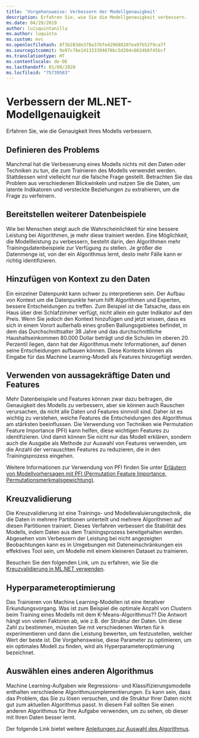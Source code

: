```yaml
---
title: 'Vorgehensweise: Verbessern der Modellgenauigkeit'
description: Erfahren Sie, wie Sie die Modellgenauigkeit verbessern.
ms.date: 04/29/2019
author: luisquintanilla
ms.author: luquinta
ms.custom: mvc
ms.openlocfilehash: 8f3b283de378a37bfe429688207ea9fb52f9ca7f
ms.sourcegitcommit: 9a97c76e141333394676bc5d264c6624b6f45bcf
ms.translationtype: HT
ms.contentlocale: de-DE
ms.lasthandoff: 01/08/2020
ms.locfileid: "75739583"
---
```

# <a name="improve-mlnet-model-accuracy"></a>Verbessern der ML.NET-Modellgenauigkeit

Erfahren Sie, wie die Genauigkeit Ihres Modells verbessern.

## <a name="reframe-the-problem"></a>Definieren des Problems

Manchmal hat die Verbesserung eines Modells nichts mit den Daten oder Techniken zu tun, die zum Trainieren des Modells verwendet werden. Stattdessen wird vielleicht nur die falsche Frage gestellt. Betrachten Sie das Problem aus verschiedenen Blickwinkeln und nutzen Sie die Daten, um latente Indikatoren und versteckte Beziehungen zu extrahieren, um die Frage zu verfeinern.

## <a name="provide-more-data-samples"></a>Bereitstellen weiterer Datenbeispiele

Wie bei Menschen steigt auch die Wahrscheinlichkeit für eine bessere Leistung bei Algorithmen, je mehr diese trainiert werden. Eine Möglichkeit, die Modellleistung zu verbessern, besteht darin, den Algorithmen mehr Trainingsdatenbeispiele zur Verfügung zu stellen. Je größer die Datenmenge ist, von der ein Algorithmus lernt, desto mehr Fälle kann er richtig identifizieren.

## <a name="add-context-to-the-data"></a>Hinzufügen von Kontext zu den Daten

Ein einzelner Datenpunkt kann schwer zu interpretieren sein. Der Aufbau von Kontext um die Datenpunkte herum hilft Algorithmen und Experten, bessere Entscheidungen zu treffen. Zum Beispiel ist die Tatsache, dass ein Haus über drei Schlafzimmer verfügt, nicht allein ein guter Indikator auf den Preis. Wenn Sie jedoch den Kontext hinzufügen und jetzt wissen, dass es sich in einem Vorort außerhalb eines großen Ballungsgebietes befindet, in dem das Durchschnittsalter 38 Jahre und das durchschnittliche Haushaltseinkommen 80.000 Dollar beträgt und die Schulen im oberen 20. Perzentil liegen, dann hat der Algorithmus mehr Informationen, auf denen seine Entscheidungen aufbauen können. Diese Kontexte können als Eingabe für das Machine Learning-Modell als Features hinzugefügt werden.

## <a name="use-meaningful-data-and-features"></a>Verwenden von aussagekräftige Daten und Features

Mehr Datenbeispiele und Features können zwar dazu beitragen, die Genauigkeit des Modells zu verbessern, aber sie können auch Rauschen verursachen, da nicht alle Daten und Features sinnvoll sind. Daher ist es wichtig zu verstehen, welche Features die Entscheidungen des Algorithmus am stärksten beeinflussen. Die Verwendung von Techniken wie Permutation Feature Importance (PFI) kann helfen, diese wichtigen Features zu identifizieren. Und damit können Sie nicht nur das Modell erklären, sondern auch die Ausgabe als Methode zur Auswahl von Features verwenden, um die Anzahl der verrauschten Features zu reduzieren, die in den Trainingsprozess eingehen.

Weitere Informationen zur Verwendung von PFI finden Sie unter [Erläutern von Modellvorhersagen mit PFI (Permutation Feature Importance, Permutationsmerkmalsgewichtung)](../how-to-guides/explain-machine-learning-model-permutation-feature-importance-ml-net.md).

## <a name="cross-validation"></a>Kreuzvalidierung

Die Kreuzvalidierung ist eine Trainings- und Modellevaluierungstechnik, die die Daten in mehrere Partitionen unterteilt und mehrere Algorithmen auf diesen Partitionen trainiert. Dieses Verfahren verbessert die Stabilität des Modells, indem Daten aus dem Trainingsprozess bereitgehalten werden. Abgesehen vom Verbessern der Leistung bei nicht angezeigten Beobachtungen kann es in Umgebungen mit Dateneinschränkungen ein effektives Tool sein, um Modelle mit einem kleineren Dataset zu trainieren.

Besuchen Sie den folgenden Link, um zu erfahren, wie Sie die [Kreuzvalidierung in ML.NET verwenden](../how-to-guides/train-machine-learning-model-cross-validation-ml-net.md).

## <a name="hyperparameter-tuning"></a>Hyperparameteroptimierung

Das Trainieren von Machine Learning-Modellen ist eine iterativer Erkundungsvorgang. Was ist zum Beispiel die optimale Anzahl von Clustern beim Training eines Modells mit dem K-Means-Algorithmus?? Die Antwort hängt von vielen Faktoren ab, wie z.B. der Struktur der Daten. Um diese Zahl zu bestimmen, müssten Sie mit verschiedenen Werten für k experimentieren und dann die Leistung bewerten, um festzustellen, welcher Wert der beste ist. Die Vorgehensweise, diese Parameter zu optimieren, um ein optimales Modell zu finden, wird als Hyperparameteroptimierung bezeichnet.

## <a name="choose-a-different-algorithm"></a>Auswählen eines anderen Algorithmus

Machine Learning-Aufgaben wie Regressions- und Klassifizierungsmodelle enthalten verschiedene Algorithmusimplementierungen. Es kann sein, dass das Problem, das Sie zu lösen versuchen, und die Struktur Ihrer Daten nicht gut zum aktuellen Algorithmus passt. In diesem Fall sollten Sie einen anderen Algorithmus für Ihre Aufgabe verwenden, um zu sehen, ob dieser mit Ihren Daten besser lernt.

Der folgende Link bietet weitere [Anleitungen zur Auswahl des Algorithmus](../how-to-choose-an-ml-net-algorithm.md).
